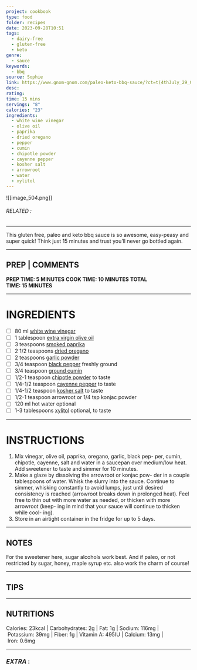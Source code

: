 ```yaml
---
project: cookbook
type: food
folder: recipes
date: 2023-09-28T10:51
tags:
  - dairy-free
  - gluten-free
  - keto
genre:
  - sauce
keywords:
  - bbq
source: Sophie
link: https://www.gnom-gnom.com/paleo-keto-bbq-sauce/?ct=t(4thJuly_29_06_2018
desc: 
rating: 
time: 15 mins
servings: "8"
calories: "23"
ingredients:
  - white wine vinegar
  - olive oil
  - paprika
  - dried oregano
  - pepper
  - cumin
  - chipotle powder
  - cayenne pepper
  - kosher salt
  - arrowroot
  - water
  - xylitol
---
```


![[image_504.png]]
###### *RELATED* : 
---
This gluten free, paleo and keto bbq sauce is so awesome, easy-peasy and super quick! Think just 15 minutes and trust you’ll never go bottled again.

---
## PREP | COMMENTS

**PREP TIME: 5 MINUTES**
**COOK TIME: 10 MINUTES**
**TOTAL TIME: 15 MINUTES**

---
# INGREDIENTS

- [ ] 80 ml [white wine vinegar](https://amzn.to/2ByuNg0)
- [ ] 1 tablespoon [extra virgin olive oil](https://amzn.to/2AFTOsK)
- [ ] 3 teaspoons [smoked paprika](https://amzn.to/2N647b1)
- [ ] 2 1/2 teaspoons [dried oregano](http://amzn.to/2f0Fj51)
- [ ] 2 teaspoons [garlic powder](http://amzn.to/2wz9pG9)
- [ ] 3/4 teaspoon [black pepper](http://amzn.to/2y0PbYm) freshly ground
- [ ] 3/4 teaspoon [ground cumin](http://amzn.to/2x2pipY)
- [ ] 1/2-1 teaspoon [chipotle powder](http://amzn.to/2zxxgVr) to taste
- [ ] 1/4-1/2 teaspoon [cayenne pepper](http://amzn.to/2w03V45) to taste
- [ ] 1/4-1/2 teaspoon [kosher salt](https://amzn.to/2uM2LxM) to taste
- [ ] 1/2-1 teaspoon arrowroot or 1/4 tsp konjac powder
- [ ] 120 ml hot water optional
- [ ] 1-3 tablespoons [xylitol](https://amzn.to/2OvrMTy) optional, to taste

---
# INSTRUCTIONS

1. Mix vinegar, olive oil, paprika, oregano, garlic, black pep- per, cumin, chipotle, cayenne, salt and water in a saucepan over medium/low heat. Add sweetener to taste and simmer for 10 minutes.
2. Make a glaze by dissolving the arrowroot or konjac pow- der in a couple tablespoons of water. Whisk the slurry into the sauce. Continue to simmer, whisking constantly to avoid lumps, just until desired consistency is reached (arrowroot breaks down in prolonged heat). Feel free to thin out with more water as needed, or thicken with more arrowroot (keep- ing in mind that your sauce will continue to thicken while cool- ing).
3. Store in an airtight container in the fridge for up to 5 days.

---
## NOTES

For the sweetener here, sugar alcohols work best. And if paleo, or not restricted by sugar, honey, maple syrup etc. also work the charm of course!

---
## TIPS



---
## NUTRITIONS

Calories: 23kcal | Carbohydrates: 2g | Fat: 1g | Sodium: 116mg | Potassium: 39mg | Fiber: 1g | Vitamin A: 495IU | Calcium: 13mg | Iron: 0.6mg

---
### *EXTRA* :



